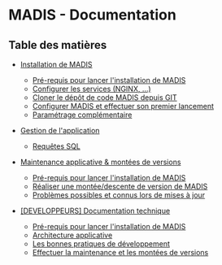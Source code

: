 MADIS - Documentation
=====================

## Table des matières

- [Installation de MADIS](installation)
    - [Pré-requis pour lancer l'installation de MADIS](installation/1-pre-requis.md)
    - [Configurer les services (NGINX, ...)](installation/2-configurer-les-services.md)
    - [Cloner le dépôt de code MADIS depuis GIT](installation/3-cloner-le-depot-git-de-madis.md)
    - [Configurer MADIS et effectuer son premier lancement](installation/4-premiere-configuration-de-madis.md)
    - [Paramétrage complémentaire](installation/5-parametrages-complementaires.md)
    
- [Gestion de l'application](gestion-application)
    - [Requêtes SQL](gestion-application/1-requetes-sql.md)

- [Maintenance applicative & montées de versions](maintenance-applicative)
    - [Pré-requis pour lancer l'installation de MADIS](maintenance-applicative/1-pre-requis.md)
    - [Réaliser une montée/descente de version de MADIS](maintenance-applicative/2-realiser-une-montee-de-version.md)
    - [Problèmes possibles et connus lors de mises à jour](maintenance-applicative/3-problemes-possible-lors-de-mises-a-jour.md)
    
- [[DEVELOPPEURS] Documentation technique](developpement)
    - [Pré-requis pour lancer l'installation de MADIS](developpement/1-pre-requis.md)
    - [Architecture applicative](developpement/2-architecture-applicative.md)
    - [Les bonnes pratiques de développement](developpement/3-bonnes-pratiques-de-developpement.md)
    - [Effectuer la maintenance et les montées de versions](developpement/4-maintenance-et-montee-de-version.md)

